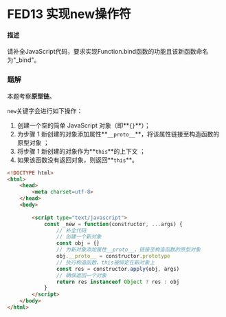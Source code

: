 # FED13 实现new操作符

#### 描述

请补全JavaScript代码，要求实现Function.bind函数的功能且该新函数命名为"_bind"。



### 题解

本题考察**原型链**。

`new`关键字会进行如下操作：

1. 创建一个空的简单 JavaScript 对象（即**`{}`**）；
2. 为步骤 1 新创建的对象添加属性**`__proto__`**，将该属性链接至构造函数的原型对象 ；
3. 将步骤 1 新创建的对象作为**`this`**的上下文 ；
4. 如果该函数没有返回对象，则返回**`this`**。

```html
<!DOCTYPE html>
<html>
    <head>
        <meta charset=utf-8>
    </head>
    <body>
    	
        <script type="text/javascript">
            const _new = function(constructor, ...args) {
                // 补全代码
                // 创建一个新对象
                const obj = {}
                // 为新对象添加属性__proto__，链接至构造函数的原型对象
                obj.__proto__ = constructor.prototype
                // 执行构造函数，this被绑定在新对象上
                const res = constructor.apply(obj, args)
                // 确保返回一个对象
                return res instanceof Object ? res : obj
            }
        </script>
    </body>
</html>
```

